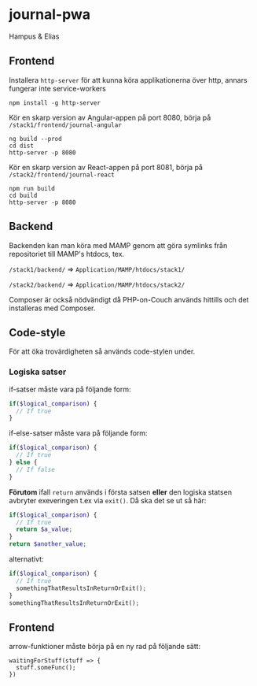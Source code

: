 # journal-pwa
Hampus &amp; Elias

## Frontend

Installera `http-server` för att kunna köra applikationerna över http, annars fungerar inte service-workers
```
npm install -g http-server
```

Kör en skarp version av Angular-appen på port 8080, börja på `/stack1/frontend/journal-angular`
```
ng build --prod
cd dist
http-server -p 8080
```

Kör en skarp version av React-appen på port 8081, börja på `/stack2/frontend/journal-react`
```
npm run build
cd build
http-server -p 8080
```

## Backend

Backenden kan man köra med MAMP genom att göra symlinks från repositoriet till MAMP's htdocs, tex.

`/stack1/backend/` => `Application/MAMP/htdocs/stack1/`

`/stack2/backend/` => `Application/MAMP/htdocs/stack2/`

Composer är också nödvändigt då PHP-on-Couch används hittills och det installeras med Composer.

## Code-style
För att öka trovärdigheten så används code-stylen under.

### Logiska satser 
if-satser måste vara på följande form:
```php
if($logical_comparison) {
  // If true
}
```
if-else-satser måste vara på följande form:
```php
if($logical_comparison) {
  // If true
} else {
  // If false
}
```
**Förutom** ifall `return` används i första satsen **eller** den logiska statsen avbryter exeveringen t.ex via `exit()`.
Då ska det se ut så här:
```php
if($logical_comparison) {
  // If true
  return $a_value;
}
return $another_value;
```
alternativt:
```php
if($logical_comparison) {
  // If true
  somethingThatResultsInReturnOrExit();
}
somethingThatResultsInReturnOrExit();
```

## Frontend
arrow-funktioner måste börja på en ny rad på följande sätt:
```
waitingForStuff(stuff => {
  stuff.someFunc();
})
```
